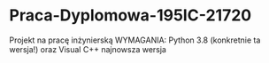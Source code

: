 # Praca-Dyplomowa-195IC-21720
Projekt na pracę inżynierską
WYMAGANIA:
Python 3.8 (konkretnie ta wersja!) oraz Visual C++ najnowsza wersja
